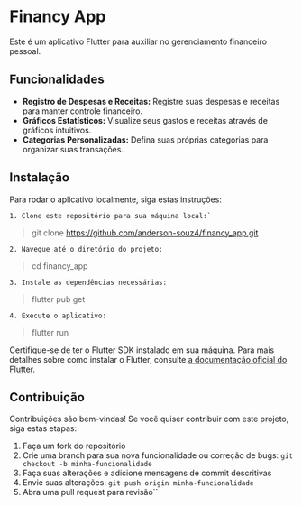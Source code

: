 
# Financy App



Este é um aplicativo Flutter para auxiliar no gerenciamento financeiro pessoal.

## Funcionalidades

- **Registro de Despesas e Receitas:** Registre suas despesas e receitas para manter controle financeiro.
- **Gráficos Estatísticos:** Visualize seus gastos e receitas através de gráficos intuitivos.
- **Categorias Personalizadas:** Defina suas próprias categorias para organizar suas transações.

## Instalação

Para rodar o aplicativo localmente, siga estas instruções:

    1. Clone este repositório para sua máquina local:` 

> 	git clone https://github.com/anderson-souz4/financy_app.git


 `2. Navegue até o diretório do projeto:` 

> cd financy_app

 `3. Instale as dependências necessárias:` 

> flutter pub get



 `4. Execute o aplicativo:` 


> flutter run

 Certifique-se de ter o Flutter SDK instalado em sua máquina. Para mais detalhes sobre como instalar o Flutter, consulte [a documentação oficial do Flutter](https://flutter.dev/docs/get-started/install).

## Contribuição

Contribuições são bem-vindas! Se você quiser contribuir com este projeto, siga estas etapas:

1. Faça um fork do repositório
2. Crie uma branch para sua nova funcionalidade ou correção de bugs: `git checkout -b minha-funcionalidade`
3. Faça suas alterações e adicione mensagens de commit descritivas
4. Envie suas alterações: `git push origin minha-funcionalidade`
5. Abra uma pull request para revisão``
